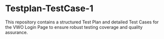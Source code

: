 # Testplan-TestCase-1
This repository contains a structured Test Plan and detailed Test Cases for the VWO Login Page to ensure robust testing coverage and quality assurance.
